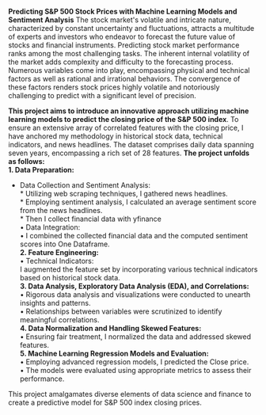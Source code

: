 **Predicting S&P 500 Stock Prices with Machine Learning Models and Sentiment Analysis**
The stock market's volatile and intricate nature, characterized by constant uncertainty and fluctuations, attracts a multitude of experts and investors who endeavor to forecast the future value of stocks and financial instruments.
Predicting stock market performance ranks among the most challenging tasks. The inherent internal volatility of the market adds complexity and difficulty to the forecasting process. Numerous variables come into play, encompassing physical and technical factors as well as rational and irrational behaviors. 
The convergence of these factors renders stock prices highly volatile and notoriously challenging to predict with a significant level of precision.

**This project aims to introduce an innovative approach utilizing machine learning models to predict the closing price of the S&P 500 index**.
To ensure an extensive array of correlated features with the closing price, I have anchored my methodology in historical stock data, technical indicators, and news headlines.
The dataset comprises daily data spanning seven years, encompassing a rich set of 28 features. 
**The project unfolds as follows:**  
   **1. Data Preparation:**
   * Data Collection and Sentiment Analysis:  
         *	Utilizing web scraping techniques, I gathered news headlines.  
         *	Employing sentiment analysis, I calculated an average sentiment score from the news headlines.  
         *	Then I collect financial data with yfinance   
      •	Data Integration:  
         •	I combined the collected financial data and the computed sentiment scores into One Dataframe.  
   **2. Feature Engineering:**  
      •	Technical Indicators:  
        I augmented the feature set by incorporating various technical indicators based on historical stock data.  
   **3. Data Analysis, Exploratory Data Analysis (EDA), and Correlations:**  
      •	Rigorous data analysis and visualizations were conducted to unearth insights and patterns.  
      •	Relationships between variables were scrutinized to identify meaningful correlations.  
   **4. Data Normalization and Handling Skewed Features:**  
      •	Ensuring fair treatment, I normalized the data and addressed skewed features.  
   **5. Machine Learning Regression Models and Evaluation:**  
      •	Employing advanced regression models, I predicted the Close price.  
      •	The models were evaluated using appropriate metrics to assess their performance.  
      
This project amalgamates diverse elements of data science and finance to create a predictive model for S&P 500 index closing prices. 


